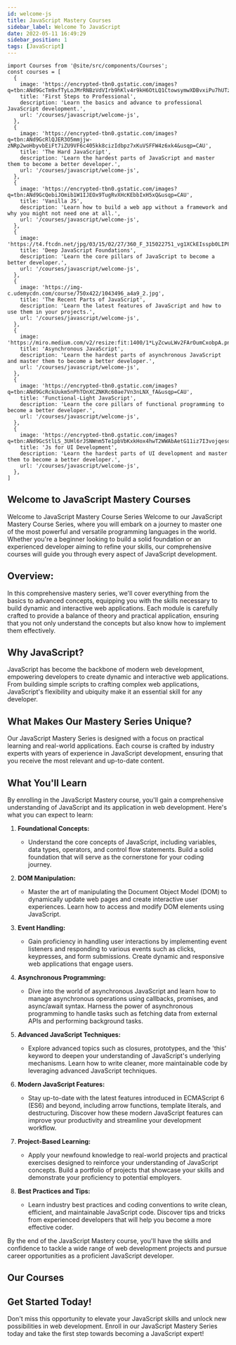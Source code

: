 ```yaml
---
id: welcome-js
title: JavaScript Mastery Courses
sidebar_label: Welcome To JavaScript
date: 2022-05-11 16:49:29
sidebar_position: 1
tags: [JavaScript]
---
```


```mdx-code-block
import Courses from '@site/src/components/Courses';
const courses = [
  {
    image: 'https://encrypted-tbn0.gstatic.com/images?q=tbn:ANd9GcTm9xfTyLoJMrRNBzVdVIrb9hKlv4r9kH6OtLQ1CtowsymwXDBvxiPu7hUTz3QHiYUy_v4&usqp=CAU',
    title: 'First Steps to Professional',
    description: 'Learn the basics and advance to professional JavaScript development.',
    url: '/courses/javascript/welcome-js',
  },
  {
    image: 'https://encrypted-tbn0.gstatic.com/images?q=tbn:ANd9GcRlQJER3O5mmjjw-zNRp2woHbyvbEiFt7iZU9VF6c405kk8cizIdbpz7xKuVSFFW4z6xk4&usqp=CAU',
    title: 'The Hard JavaScript',
    description: 'Learn the hardest parts of JavaScript and master them to become a better developer.',
    url: '/courses/javascript/welcome-js',
  },
  {
    image: 'https://encrypted-tbn0.gstatic.com/images?q=tbn:ANd9GcQebiJOmib1W1IJEOx9TugRvXHcKEbbIxH5xQ&usqp=CAU',
    title: 'Vanilla JS',
    description: 'Learn how to build a web app without a framework and why you might not need one at all.',
    url: '/courses/javascript/welcome-js',
  },
  {
    image: 'https://t4.ftcdn.net/jpg/03/15/02/27/360_F_315022751_vg1XCkEIsspb0LIP8bCwUKVhINP69wOv.jpg',
    title: 'Deep JavaScript Foundations',
    description: 'Learn the core pillars of JavaScript to become a better developer.',
    url: '/courses/javascript/welcome-js',
  },
  {
    image: 'https://img-c.udemycdn.com/course/750x422/1043496_a4a9_2.jpg',
    title: 'The Recent Parts of JavaScript',
    description: 'Learn the latest features of JavaScript and how to use them in your projects.',
    url: '/courses/javascript/welcome-js',
  },
  {
    image: 'https://miro.medium.com/v2/resize:fit:1400/1*LyZcwuLWv2FArOumCxobpA.png',
    title: 'Asynchronous JavaScript',
    description: 'Learn the hardest parts of asynchronous JavaScript and master them to become a better developer.',
    url: '/courses/javascript/welcome-js',
  },
  {
    image: 'https://encrypted-tbn0.gstatic.com/images?q=tbn:ANd9GcRckUukm5nPhTOnXCZNKRc60ae7Vn3nLNX_fA&usqp=CAU',
    title: 'Functional-Light JavaScript',
    description: 'Learn the core pillars of functional programming to become a better developer.',
    url: '/courses/javascript/welcome-js',
  },
  {
    image: 'https://encrypted-tbn0.gstatic.com/images?q=tbn:ANd9GcStlLS_3UHl6rJSNWnm5Te1pbVbKxkHox4hwT2WWAbAetG11iz7I3vojqesd0NBwNtltkw&usqp=CAU',
    title: 'Js for UI Development',
    description: 'Learn the hardest parts of UI development and master them to become a better developer.',
    url: '/courses/javascript/welcome-js',
  },
]
```

## Welcome to JavaScript Mastery Courses

Welcome to JavaScript Mastery Course Series
Welcome to our JavaScript Mastery Course Series, where you will embark on a journey to master one of the most powerful and versatile programming languages in the world. Whether you're a beginner looking to build a solid foundation or an experienced developer aiming to refine your skills, our comprehensive courses will guide you through every aspect of JavaScript development.

## Overview:

In this comprehensive mastery series, we'll cover everything from the basics to advanced concepts, equipping you with the skills necessary to build dynamic and interactive web applications. Each module is carefully crafted to provide a balance of theory and practical application, ensuring that you not only understand the concepts but also know how to implement them effectively.

## Why JavaScript?

JavaScript has become the backbone of modern web development, empowering developers to create dynamic and interactive web applications. From building simple scripts to crafting complex web applications, JavaScript's flexibility and ubiquity make it an essential skill for any developer.

## What Makes Our Mastery Series Unique?

Our JavaScript Mastery Series is designed with a focus on practical learning and real-world applications. Each course is crafted by industry experts with years of experience in JavaScript development, ensuring that you receive the most relevant and up-to-date content.

## What You'll Learn

By enrolling in the JavaScript Mastery course, you'll gain a comprehensive understanding of JavaScript and its application in web development. Here's what you can expect to learn:

1. **Foundational Concepts:** 
   - Understand the core concepts of JavaScript, including variables, data types, operators, and control flow statements. Build a solid foundation that will serve as the cornerstone for your coding journey.

2. **DOM Manipulation:** 
   - Master the art of manipulating the Document Object Model (DOM) to dynamically update web pages and create interactive user experiences. Learn how to access and modify DOM elements using JavaScript.

3. **Event Handling:** 
   - Gain proficiency in handling user interactions by implementing event listeners and responding to various events such as clicks, keypresses, and form submissions. Create dynamic and responsive web applications that engage users.

4. **Asynchronous Programming:** 
   - Dive into the world of asynchronous JavaScript and learn how to manage asynchronous operations using callbacks, promises, and async/await syntax. Harness the power of asynchronous programming to handle tasks such as fetching data from external APIs and performing background tasks.

5. **Advanced JavaScript Techniques:** 
   - Explore advanced topics such as closures, prototypes, and the 'this' keyword to deepen your understanding of JavaScript's underlying mechanisms. Learn how to write cleaner, more maintainable code by leveraging advanced JavaScript techniques.

6. **Modern JavaScript Features:** 
   - Stay up-to-date with the latest features introduced in ECMAScript 6 (ES6) and beyond, including arrow functions, template literals, and destructuring. Discover how these modern JavaScript features can improve your productivity and streamline your development workflow.

7. **Project-Based Learning:** 
   - Apply your newfound knowledge to real-world projects and practical exercises designed to reinforce your understanding of JavaScript concepts. Build a portfolio of projects that showcase your skills and demonstrate your proficiency to potential employers.

8. **Best Practices and Tips:** 
   - Learn industry best practices and coding conventions to write clean, efficient, and maintainable JavaScript code. Discover tips and tricks from experienced developers that will help you become a more effective coder.

By the end of the JavaScript Mastery course, you'll have the skills and confidence to tackle a wide range of web development projects and pursue career opportunities as a proficient JavaScript developer.

## Our Courses

<Courses courses={courses} />

## Get Started Today!

Don't miss this opportunity to elevate your JavaScript skills and unlock new possibilities in web development. Enroll in our JavaScript Mastery Series today and take the first step towards becoming a JavaScript expert!